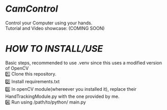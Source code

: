# *CamControl*

Control your Computer using your hands.      
Tutorial and Video showcase: (COMING SOON)         

# *HOW TO INSTALL/USE* 
Basic steps, recommended to use .venv since this uses a modified version of OpenCV      
1️⃣ Clone this repository.      
2️⃣ Install requirements.txt      
3️⃣ In openCV module(whereever you installed it), replace their HandTrackingModule.py with the one provided by me.       
4️⃣ Run using /path/to/python/ main.py        

